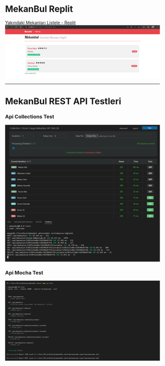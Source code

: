 # MekanBul Replit

[Yakındaki Mekanları Listele - Replit](https://mekanBul.ozcancavga.repl.co/?enlem=36&boylam=34)
![](/resimler/renderMetoduMekanlariListele.PNG)

---

# MekanBul REST API Testleri

### Api Collections Test
![1](/resimler/collections_api_test.png)

### Api Mocha Test
![2](/resimler/mocha_api_test.png)